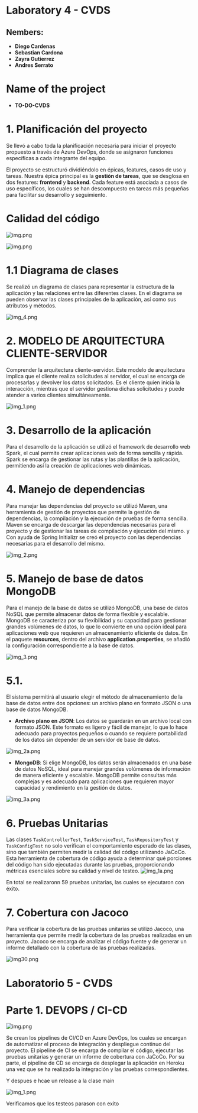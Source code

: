 # Laboratory 4 - CVDS


## Nembers:
- **Diego Cardenas**
- **Sebastian Cardona**
- **Zayra Gutierrez**
- **Andres Serrato**

# Name of the project
- **TO-DO-CVDS**

# 1. Planificación del proyecto

Se llevó a cabo toda la planificación necesaria para iniciar el proyecto propuesto a través de Azure DevOps, 
donde se asignaron funciones específicas a cada integrante del equipo.

El proyecto se estructuró dividiéndolo en épicas, features, casos de uso y tareas. Nuestra épica principal es la **gestión de tareas**, que se desglosa en dos features: **frontend** y **backend**. Cada feature está asociada a casos de uso específicos, los cuales se han descompuesto en tareas más pequeñas para facilitar su desarrollo y seguimiento.

# Calidad del código

![img.png](Images/imgSonnar.png)

![img.png](Images/img.png)

# 1.1 Diagrama de clases

Se realizó un diagrama de clases para representar la estructura de la aplicación y las relaciones entre las diferentes clases. En el diagrama se pueden observar las clases principales de la aplicación, así como sus atributos y métodos.

![img_4.png](Images/img_4.png)

# 2. MODELO DE ARQUITECTURA CLIENTE-SERVIDOR

Comprender la arquitectura cliente-servidor.
Este modelo de arquitectura implica que el cliente realiza solicitudes al servidor, el cual se encarga de procesarlas y devolver los datos solicitados. Es el cliente quien inicia la interacción, mientras que el servidor gestiona dichas solicitudes y puede atender a varios clientes simultáneamente.

![img_1.png](Images/img_1.png)

# 3. Desarrollo de la aplicación

Para el desarrollo de la aplicación se utilizó el framework de desarrollo web Spark, el cual permite crear aplicaciones web de forma sencilla y rápida. Spark se encarga de gestionar las rutas y las plantillas de la aplicación, permitiendo así la creación de aplicaciones web dinámicas.

# 4. Manejo de dependencias

Para manejar las dependencias del proyecto se utilizó Maven, una herramienta de gestión de proyectos que permite la gestión de dependencias, la compilación y la ejecución de pruebas de forma sencilla. Maven se encarga de descargar las dependencias necesarias para el proyecto y de gestionar las tareas de compilación y ejecución del mismo.
y Con ayuda de Spring Initializr se creó el proyecto con las dependencias necesarias para el desarrollo del mismo.

![img_2.png](Images/img_2.png)

# 5. Manejo de base de datos MongoDB

Para el manejo de la base de datos se utilizó MongoDB, una base de datos NoSQL que permite almacenar datos de forma flexible y escalable. MongoDB se caracteriza por su flexibilidad y su capacidad para gestionar grandes volúmenes de datos, lo que lo convierte en una opción ideal para aplicaciones web que requieren un almacenamiento eficiente de datos.
En el paquete **resources**, dentro del archivo **application.properties**, se añadió la configuración correspondiente a la base de datos.

![img_3.png](Images/img_3.png)

# 5.1. 

El sistema permitirá al usuario elegir el método de almacenamiento de la base de datos entre dos opciones: un archivo plano en formato JSON o una base de datos MongoDB.

- **Archivo plano en JSON**: Los datos se guardarán en un archivo local con formato JSON. Este formato es ligero y fácil de manejar, lo que lo hace adecuado para proyectos pequeños o cuando se requiere portabilidad de los datos sin depender de un servidor de base de datos.

![img_2a.png](Images/img_2a.png)



- **MongoDB**: Si elige MongoDB, los datos serán almacenados en una base de datos NoSQL, ideal para manejar grandes volúmenes de información de manera eficiente y escalable. MongoDB permite consultas más complejas y es adecuado para aplicaciones que requieren mayor capacidad y rendimiento en la gestión de datos.


![img_3a.png](Images/img_3a.png)

# 6. Pruebas Unitarias 

Las clases `TaskControllerTest`, `TaskServiceTest`, `TaskRepositoryTest` y `TaskConfigTest` no solo verifican el comportamiento esperado de las clases, sino que también permiten medir la calidad del código utilizando JaCoCo. Esta herramienta de cobertura de código ayuda a determinar qué porciones del código han sido ejecutadas durante las pruebas, proporcionando métricas esenciales sobre su calidad y nivel de testeo.
![img_1a.png](Images/img_1a.png)

En total se realizaronn 59 pruebas unitarias, las cuales se ejecutaron con éxito.

# 7. Cobertura  con Jacoco

Para verificar la cobertura de las pruebas unitarias se utilizó Jacoco, una herramienta que permite medir la cobertura de las pruebas realizadas en un proyecto. Jacoco se encarga de analizar el código fuente y de generar un informe detallado con la cobertura de las pruebas realizadas.



![img30.png](Images/img30.png)

# Laboratorio 5 - CVDS

# Parte 1. DEVOPS / CI-CD

![img.png](Images/img_5.png)

Se crean los pipelines de CI/CD en Azure DevOps, los cuales se encargan de automatizar el proceso de integración y despliegue continuo del proyecto. El pipeline de CI se encarga de compilar el código, ejecutar las pruebas unitarias y generar un informe de cobertura con JaCoCo. Por su parte, el pipeline de CD se encarga de desplegar la aplicación en Heroku una vez que se ha realizado la integración y las pruebas correspondientes.

Y despues e hcae un release a la clase main

![img_1.png](Images/img_6.png)

Verificamos que los testeos parason con exito

